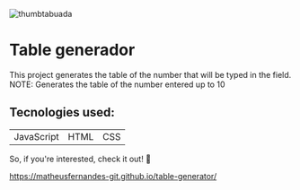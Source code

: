 ![thumbtabuada](https://user-images.githubusercontent.com/100592742/214454394-48a81a35-5add-4763-a1a3-36e550ad65b2.png)
<h1>Table generador</h1>
<p>This project generates the table of the number that will be typed in the field.<br> NOTE: Generates the table of the number entered up to 10</p>

<h2>Tecnologies used:</h2>
<table>
  <tr>
    <td>JavaScript</td>
    <td>HTML</td>
    <td>CSS</td>
   </tr>
   </table>
   
   So, if you're interested, check it out! 🙂
   
   https://matheusfernandes-git.github.io/table-generator/

